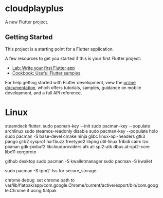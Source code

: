# cloudplayplus

A new Flutter project.

## Getting Started

This project is a starting point for a Flutter application.

A few resources to get you started if this is your first Flutter project:

- [Lab: Write your first Flutter app](https://docs.flutter.dev/get-started/codelab)
- [Cookbook: Useful Flutter samples](https://docs.flutter.dev/cookbook)

For help getting started with Flutter development, view the
[online documentation](https://docs.flutter.dev/), which offers tutorials,
samples, guidance on mobile development, and a full API reference.

# Linux
steamdeck flutter:
sudo pacman-key --init
sudo pacman-key --populate archlinux
sudo steamos-readonly disable 
sudo pacman-key --populate holo 
sudo pacman -S base-devel cmake ninja glibc linux-api-headers gtk3 pango glib2 sysprof harfbuzz freetype2 libpng util-linux fribidi cairo lzo pixman gdk-pixbuf2 libcloudproviders atk at-spi2-atk dbus at-spi2-core libx11 xorgproto

github desktop
sudo pacman -S kwalletmanager
sudo pacman -S kwallet

sudo pacman -S tpm2-tss for secure_storage.

chrome debug:
set chrome path to 
var/lib/flatpak/app/com.google.Chrome/current/active/export/bin/com.google.Chrome
if using flatpak